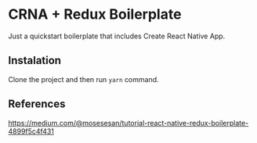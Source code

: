 # CRNA + Redux Boilerplate

Just a quickstart boilerplate that includes Create React Native App.

## Instalation

Clone the project and then run `yarn` command.

## References

https://medium.com/@mosesesan/tutorial-react-native-redux-boilerplate-4899f5c4f431